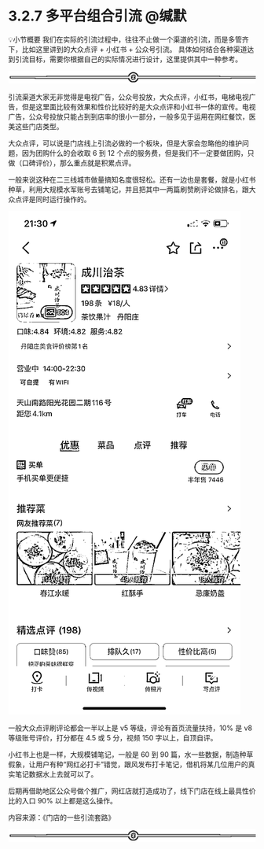 # 3.2.7 多平台组合引流 @缄默

💡小节概要
我们在实际的引流过程中，往往不止做一个渠道的引流，而是多管齐下，比如这里讲到的大众点评 + 小红书 + 公众号引流。
具体如何结合各种渠道达到引流目标，需要你根据自己的实际情况进行设计，这里提供其中一种参考。

![](img/70c086163efe63c67f3a76278afd7895.png)

引流渠道大家无非觉得是电视广告，公众号投放，大众点评，小红书，电梯电视广告，但是这里面比较有效果和性价比较好的是大众点评和小红书一体的宣传。电视广告，公众号投放只能占到到店率的很小一部分，一般多见于运用在网红餐饮，医美这些门店类型。

大众点评，可以说是门店线上引流必做的一个板块，但是大家会忽略他的维护问题，因为团购什么的会收取 6 到 12 个点的服务费，但是我们不一定要做团购，只做（口碑评价），那么重点就是积累点评。

一般来说这种在二三线城市做量搞知名度很轻松。还有一边也是套餐，就是小红书种草，利用大规模水军账号去铺笔记，并且把其中一两篇刷赞刷评论做排名，跟大众点评是同时运行操作的。

![](img/f6232247e6d3525f1527a6e9a36a8fcf.png)

一般大众点评刷评论都会一半以上是 v5 等级，评论有首页流量扶持，10% 是 v8 等级账号评价，打分都在 4.5 或 5 分，视频 150 字以上，自顶自评。

小红书上也是一样，大规模铺笔记，一般是 60 到 90 篇，水一些数据，制造种草假象，让用户有种“网红必打卡”错觉，跟风发布打卡笔记，借机将某几位用户的真实笔记数据水上去就可以了。

后期再借助地区公众号做个推广，网红店就打造成功了，线下门店在线上最具性价比的入口 90% 以上都是这么操作。

内容来源：《门店的一些引流套路》

![](img/70c086163efe63c67f3a76278afd7895.png)